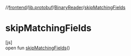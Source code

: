 //[frontend](../../../index.md)/[lib.protobuf](../index.md)/[BinaryReader](index.md)/[skipMatchingFields](skip-matching-fields.md)

# skipMatchingFields

[js]\
open fun [skipMatchingFields](skip-matching-fields.md)()
